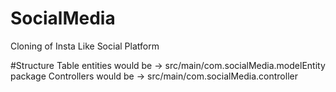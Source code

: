 # SocialMedia
Cloning of Insta Like Social Platform

#Structure
Table entities would be -> src/main/com.socialMedia.modelEntity package
Controllers would be -> src/main/com.socialMedia.controller
